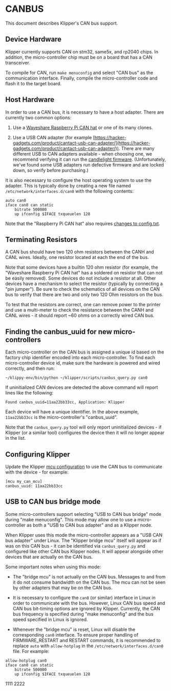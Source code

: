 # CANBUS

This document describes Klipper's CAN bus support.

## Device Hardware

Klipper currently supports CAN on stm32, same5x, and rp2040 chips. In
addition, the micro-controller chip must be on a board that has a CAN
transceiver.

To compile for CAN, run `make menuconfig` and select "CAN bus" as the
communication interface. Finally, compile the micro-controller code
and flash it to the target board.

## Host Hardware

In order to use a CAN bus, it is necessary to have a host adapter.
There are currently two common options:

1. Use a
   [Waveshare Raspberry Pi CAN hat](https://www.waveshare.com/rs485-can-hat.htm)
   or one of its many clones.

2. Use a USB CAN adapter (for example
   [https://hacker-gadgets.com/product/cantact-usb-can-adapter/](https://hacker-gadgets.com/product/cantact-usb-can-adapter/)). There
   are many different USB to CAN adapters available - when choosing
   one, we recommend verifying it can run the
   [candlelight firmware](https://github.com/candle-usb/candleLight_fw).
   (Unfortunately, we've found some USB adapters run defective
   firmware and are locked down, so verify before purchasing.)

It is also necessary to configure the host operating system to use the
adapter. This is typically done by creating a new file named
`/etc/network/interfaces.d/can0` with the following contents:
```
auto can0
iface can0 can static
    bitrate 500000
    up ifconfig $IFACE txqueuelen 128
```

Note that the "Raspberry Pi CAN hat" also requires
[changes to config.txt](https://www.waveshare.com/wiki/RS485_CAN_HAT).

## Terminating Resistors

A CAN bus should have two 120 ohm resistors between the CANH and CANL
wires. Ideally, one resistor located at each the end of the bus.

Note that some devices have a builtin 120 ohm resistor (for example,
the "Waveshare Raspberry Pi CAN hat" has a soldered on resistor that
can not be easily removed). Some devices do not include a resistor at
all. Other devices have a mechanism to select the resistor (typically
by connecting a "pin jumper"). Be sure to check the schematics of all
devices on the CAN bus to verify that there are two and only two 120
Ohm resistors on the bus.

To test that the resistors are correct, one can remove power to the
printer and use a multi-meter to check the resistance between the CANH
and CANL wires - it should report ~60 ohms on a correctly wired CAN
bus.

## Finding the canbus_uuid for new micro-controllers

Each micro-controller on the CAN bus is assigned a unique id based on
the factory chip identifier encoded into each micro-controller. To
find each micro-controller device id, make sure the hardware is
powered and wired correctly, and then run:
```
~/klippy-env/bin/python ~/klipper/scripts/canbus_query.py can0
```

If uninitialized CAN devices are detected the above command will
report lines like the following:
```
Found canbus_uuid=11aa22bb33cc, Application: Klipper
```

Each device will have a unique identifier. In the above example,
`11aa22bb33cc` is the micro-controller's "canbus_uuid".

Note that the `canbus_query.py` tool will only report uninitialized
devices - if Klipper (or a similar tool) configures the device then it
will no longer appear in the list.

## Configuring Klipper

Update the Klipper [mcu configuration](Config_Reference.md#mcu) to use
the CAN bus to communicate with the device - for example:
```
[mcu my_can_mcu]
canbus_uuid: 11aa22bb33cc
```

## USB to CAN bus bridge mode

Some micro-controllers support selecting "USB to CAN bus bridge" mode
during "make menuconfig". This mode may allow one to use a
micro-controller as both a "USB to CAN bus adapter" and as a Klipper
node.

When Klipper uses this mode the micro-controller appears as a "USB CAN
bus adapter" under Linux. The "Klipper bridge mcu" itself will appear
as if was on this CAN bus - it can be identified via `canbus_query.py`
and configured like other CAN bus Klipper nodes. It will appear
alongside other devices that are actually on the CAN bus.

Some important notes when using this mode:

* The "bridge mcu" is not actually on the CAN bus. Messages to and
  from it do not consume bandwidth on the CAN bus. The mcu can not be
  seen by other adapters that may be on the CAN bus.

* It is necessary to configure the `can0` (or similar) interface in
  Linux in order to communicate with the bus. However, Linux CAN bus
  speed and CAN bus bit-timing options are ignored by Klipper.
  Currently, the CAN bus frequency is specified during "make
  menuconfig" and the bus speed specified in Linux is ignored.

* Whenever the "bridge mcu" is reset, Linux will disable the
  corresponding `can0` interface. To ensure proper handling of
  FIRMWARE_RESTART and RESTART commands, it is recommended to replace
  `auto` with `allow-hotplug` in the `/etc/network/interfaces.d/can0`
  file. For example:
```
allow-hotplug can0
iface can0 can static
    bitrate 500000
    up ifconfig $IFACE txqueuelen 128
```
1111
2222
